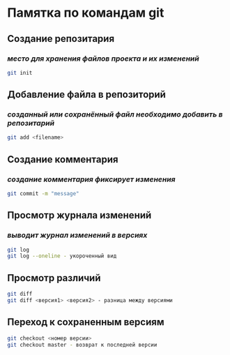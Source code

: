 # Памятка по командам git

## Создание репозитария 
### *место для хранения файлов проекта и их изменений*
```sh
git init
```

## Добавление файла в репозиторий
### *созданный или сохранённый файл необходимо добавить в репозитарий*
```sh
git add <filename>
```

## Создание комментария
### *создание комментария фиксирует изменения*
```sh
git commit -m "message"
```

## Просмотр журнала изменений
### *выводит журнал изменений в версиях*
```sh
git log
git log --oneline - укороченный вид
```

## Просмотр различий
```sh
git diff
git diff <версия1> <версия2> - разница между версиями
```

## Переход к сохраненным версиям
```sh
git checkout <номер версии>
git checkout master - возврат к последней версии
```